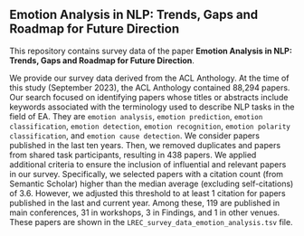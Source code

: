 Emotion Analysis in NLP: Trends, Gaps and Roadmap for Future Direction
-------

This repository contains survey data of the paper **Emotion Analysis in NLP:
Trends, Gaps and Roadmap for Future Direction**.

We provide our survey data derived from the ACL Anthology. At the time of this study (September 2023), the ACL Anthology contained 88,294 papers. Our search focused on identifying papers whose titles or abstracts include keywords associated with the terminology used to describe NLP tasks in the field of EA. They are `emotion analysis`, `emotion prediction`, `emotion classification`, `emotion detection`, `emotion recognition`, `emotion polarity classification`, and `emotion cause detection`. We consider papers published in the last ten years. Then, we removed duplicates and papers from shared task participants, resulting in 438 papers. We applied additional criteria to ensure the inclusion of influential and relevant papers in our survey. Specifically, we selected papers with a citation count (from Semantic Scholar) higher than the median average (excluding self-citations) of 3.6. However, we adjusted this threshold to at least 1 citation for papers published in the last and current year. Among these, 119 are published in
main conferences, 31 in workshops, 3 in Findings, and 1 in other venues. These papers are shown in the `LREC_survey_data_emotion_analysis.tsv` file.
